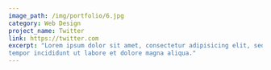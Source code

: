 ```yaml
---
image_path: /img/portfolio/6.jpg
category: Web Design
project_name: Twitter
link: https://twitter.com
excerpt: "Lorem ipsum dolor sit amet, consectetur adipisicing elit, sed do eiusmod
tempor incididunt ut labore et dolore magna aliqua."
---
```

